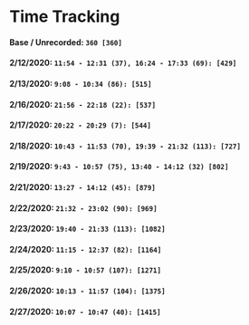 # Time Tracking
#### Base / Unrecorded: `360 [360]`
#### 2/12/2020: `11:54 - 12:31 (37), 16:24 - 17:33 (69): [429]` 
#### 2/13/2020: `9:08 - 10:34 (86): [515]`
#### 2/16/2020: `21:56 - 22:18 (22): [537]`
#### 2/17/2020: `20:22 - 20:29 (7): [544]`
#### 2/18/2020: `10:43 - 11:53 (70), 19:39 - 21:32 (113): [727]`
#### 2/19/2020: `9:43 - 10:57 (75), 13:40 - 14:12 (32) [802]`
#### 2/21/2020: `13:27 - 14:12 (45): [879]`
#### 2/22/2020: `21:32 - 23:02 (90): [969]`
#### 2/23/2020: `19:40 - 21:33 (113): [1082]`
#### 2/24/2020: `11:15 - 12:37 (82): [1164]`
#### 2/25/2020: `9:10 - 10:57 (107): [1271]`
#### 2/26/2020: `10:13 - 11:57 (104): [1375]`
#### 2/27/2020: `10:07 - 10:47 (40): [1415]`